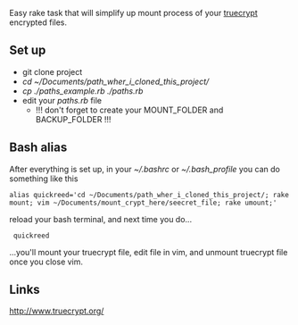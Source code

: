 Easy rake task that will simplify up mount process of your
[truecrypt](http://www.truecrypt.org/) encrypted files.

## Set up

* git clone project
* *cd ~/Documents/path_wher_i_cloned_this_project/*
* *cp ./paths_example.rb ./paths.rb*
* edit your *paths.rb* file
  * !!! don't forget to create your MOUNT_FOLDER and BACKUP_FOLDER !!!


## Bash alias

After everything is set up, in your *~/.bashrc* or *~/.bash_profile* you can do something like
this

    alias quickreed='cd ~/Documents/path_wher_i_cloned_this_project/; rake mount; vim ~/Documents/mount_crypt_here/seecret_file; rake umount;'

reload your bash terminal, and next time you do...

     quickreed

...you'll mount your truecrypt file, edit file in vim, and unmount truecrypt file once you close vim.

## Links

http://www.truecrypt.org/
